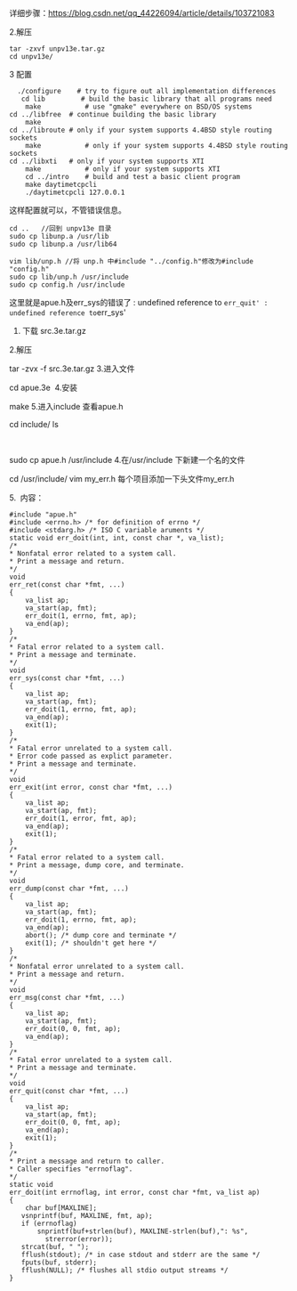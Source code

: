 <!--
 * @Author: cpu_code
 * @Date: 2020-05-04 15:27:19
 * @LastEditTime: 2020-05-09 19:07:01
 * @FilePath: \linux_network\UNIX_net\配置unp环境.md
 * @Gitee: https://gitee.com/cpu_code
 * @CSDN: https://blog.csdn.net/qq_44226094
 -->

 详细步骤：https://blog.csdn.net/qq_44226094/article/details/103721083

 
2.解压
```sell
tar -zxvf unpv13e.tar.gz
cd unpv13e/
```

3 配置
```
  ./configure    # try to figure out all implementation differences
   cd lib         # build the basic library that all programs need
    make           # use "gmake" everywhere on BSD/OS systems
cd ../libfree  # continue building the basic library
    make
cd ../libroute # only if your system supports 4.4BSD style routing sockets
    make           # only if your system supports 4.4BSD style routing sockets
cd ../libxti   # only if your system supports XTI
    make           # only if your system supports XTI
    cd ../intro    # build and test a basic client program
    make daytimetcpcli
    ./daytimetcpcli 127.0.0.1
```
这样配置就可以，不管错误信息。

```
cd ..   //回到 unpv13e 目录 
sudo cp libunp.a /usr/lib 
sudo cp libunp.a /usr/lib64
```
```
vim lib/unp.h //将 unp.h 中#include "../config.h"修改为#include "config.h" 
sudo cp lib/unp.h /usr/include 
sudo cp config.h /usr/include
```
这里就是apue.h及err_sys的错误了
: undefined reference to `err_quit'
: undefined reference to`err_sys'

1. 下载 src.3e.tar.gz

2.解压

tar -zvx -f src.3e.tar.gz
3.进入文件

cd apue.3e
 4.安装

make
5.进入include 查看apue.h

cd include/
ls


 

sudo cp apue.h /usr/include
4.在/usr/include 下新建一个名的文件

cd /usr/include/
vim my_err.h
每个项目添加一下头文件my_err.h

5.  内容：
```
#include "apue.h"
#include <errno.h> /* for definition of errno */
#include <stdarg.h> /* ISO C variable aruments */
static void err_doit(int, int, const char *, va_list);
/*
* Nonfatal error related to a system call.
* Print a message and return.
*/
void
err_ret(const char *fmt, ...)
{
    va_list ap;
    va_start(ap, fmt);
    err_doit(1, errno, fmt, ap);
    va_end(ap);
}
/*
* Fatal error related to a system call.
* Print a message and terminate.
*/
void
err_sys(const char *fmt, ...)
{
    va_list ap;
    va_start(ap, fmt);
    err_doit(1, errno, fmt, ap);
    va_end(ap);
    exit(1);
}
/*
* Fatal error unrelated to a system call.
* Error code passed as explict parameter.
* Print a message and terminate.
*/
void
err_exit(int error, const char *fmt, ...)
{
    va_list ap;
    va_start(ap, fmt);
    err_doit(1, error, fmt, ap);
    va_end(ap);
    exit(1);
}
/*
* Fatal error related to a system call.
* Print a message, dump core, and terminate.
*/
void
err_dump(const char *fmt, ...)
{
    va_list ap;
    va_start(ap, fmt);
    err_doit(1, errno, fmt, ap);
    va_end(ap);
    abort(); /* dump core and terminate */
    exit(1); /* shouldn't get here */
}
/*
* Nonfatal error unrelated to a system call.
* Print a message and return.
*/
void
err_msg(const char *fmt, ...)
{
    va_list ap;
    va_start(ap, fmt);
    err_doit(0, 0, fmt, ap);
    va_end(ap);
}
/*
* Fatal error unrelated to a system call.
* Print a message and terminate.
*/
void
err_quit(const char *fmt, ...)
{
    va_list ap;
    va_start(ap, fmt);
    err_doit(0, 0, fmt, ap);
    va_end(ap);
    exit(1);
}
/*
* Print a message and return to caller.
* Caller specifies "errnoflag".
*/
static void
err_doit(int errnoflag, int error, const char *fmt, va_list ap)
{
    char buf[MAXLINE];
   vsnprintf(buf, MAXLINE, fmt, ap);
   if (errnoflag)
       snprintf(buf+strlen(buf), MAXLINE-strlen(buf),": %s",
         strerror(error));
   strcat(buf, " ");
   fflush(stdout); /* in case stdout and stderr are the same */
   fputs(buf, stderr);
   fflush(NULL); /* flushes all stdio output streams */
}
```